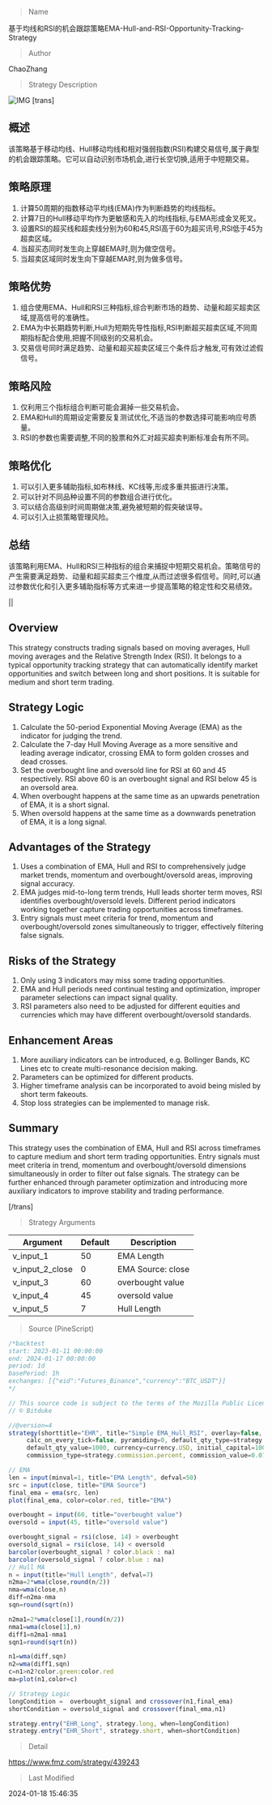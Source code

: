 
> Name

基于均线和RSI的机会跟踪策略EMA-Hull-and-RSI-Opportunity-Tracking-Strategy

> Author

ChaoZhang

> Strategy Description

![IMG](https://www.fmz.com/upload/asset/132bb571707eaf0804f.png)
[trans]
## 概述

该策略基于移动均线、Hull移动均线和相对强弱指数(RSI)构建交易信号,属于典型的机会跟踪策略。它可以自动识别市场机会,进行长空切换,适用于中短期交易。

## 策略原理  

1. 计算50周期的指数移动平均线(EMA)作为判断趋势的均线指标。
2. 计算7日的Hull移动平均作为更敏感和先入的均线指标,与EMA形成金叉死叉。
3. 设置RSI的超买线和超卖线分别为60和45,RSI高于60为超买讯号,RSI低于45为超卖区域。    
4. 当超买态同时发生向上穿越EMA时,则为做空信号。
5. 当超卖区域同时发生向下穿越EMA时,则为做多信号。

## 策略优势

1. 组合使用EMA、Hull和RSI三种指标,综合判断市场的趋势、动量和超买超卖区域,提高信号的准确性。
2. EMA为中长期趋势判断,Hull为短期先导性指标,RSI判断超买超卖区域,不同周期指标配合使用,把握不同级别的交易机会。  
3. 交易信号同时满足趋势、动量和超买超卖区域三个条件后才触发,可有效过滤假信号。

## 策略风险 

1. 仅利用三个指标组合判断可能会漏掉一些交易机会。
2. EMA和Hull的周期设定需要反复测试优化,不适当的参数选择可能影响应号质量。
3. RSI的参数也需要调整,不同的股票和外汇对超买超卖判断标准会有所不同。

## 策略优化

1. 可以引入更多辅助指标,如布林线、KC线等,形成多重共振进行决策。  
2. 可以针对不同品种设置不同的参数组合进行优化。
3. 可以结合高级别时间周期做决策,避免被短期的假突破误导。
4. 可以引入止损策略管理风险。  

## 总结

该策略利用EMA、Hull和RSI三种指标的组合来捕捉中短期交易机会。策略信号的产生需要满足趋势、动量和超买超卖三个维度,从而过滤很多假信号。同时,可以通过参数优化和引入更多辅助指标等方式来进一步提高策略的稳定性和交易绩效。

||  

## Overview  

This strategy constructs trading signals based on moving averages, Hull moving averages and the Relative Strength Index (RSI). It belongs to a typical opportunity tracking strategy that can automatically identify market opportunities and switch between long and short positions. It is suitable for medium and short term trading.

## Strategy Logic   

1. Calculate the 50-period Exponential Moving Average (EMA) as the indicator for judging the trend.  
2. Calculate the 7-day Hull Moving Average as a more sensitive and leading average indicator, crossing EMA to form golden crosses and dead crosses.
3. Set the overbought line and oversold line for RSI at 60 and 45 respectively. RSI above 60 is an overbought signal and RSI below 45 is an oversold area.
4. When overbought happens at the same time as an upwards penetration of EMA, it is a short signal.
5. When oversold happens at the same time as a downwards penetration of EMA, it is a long signal.  

## Advantages of the Strategy  

1. Uses a combination of EMA, Hull and RSI to comprehensively judge market trends, momentum and overbought/oversold areas, improving signal accuracy.
2. EMA judges mid-to-long term trends, Hull leads shorter term moves, RSI identifies overbought/oversold levels. Different period indicators working together capture trading opportunities across timeframes.
3. Entry signals must meet criteria for trend, momentum and overbought/oversold zones simultaneously to trigger, effectively filtering false signals.  

## Risks of the Strategy

1. Only using 3 indicators may miss some trading opportunities.  
2. EMA and Hull periods need continual testing and optimization, improper parameter selections can impact signal quality.
3. RSI parameters also need to be adjusted for different equities and currencies which may have different overbought/oversold standards.  

## Enhancement Areas  

1. More auxiliary indicators can be introduced, e.g. Bollinger Bands, KC Lines etc to create multi-resonance decision making.
2. Parameters can be optimized for different products.  
3. Higher timeframe analysis can be incorporated to avoid being misled by short term fakeouts.  
4. Stop loss strategies can be implemented to manage risk.

## Summary  

This strategy uses the combination of EMA, Hull and RSI across timeframes to capture medium and short term trading opportunities. Entry signals must meet criteria in trend, momentum and overbought/oversold dimensions simultaneously in order to filter out false signals. The strategy can be further enhanced through parameter optimization and introducing more auxiliary indicators to improve stability and trading performance.

[/trans]

> Strategy Arguments



|Argument|Default|Description|
|----|----|----|
|v_input_1|50|EMA Length|
|v_input_2_close|0|EMA Source: close|high|low|open|hl2|hlc3|hlcc4|ohlc4|
|v_input_3|60|overbought value|
|v_input_4|45|oversold value|
|v_input_5|7|Hull Length|


> Source (PineScript)

``` javascript
/*backtest
start: 2023-01-11 00:00:00
end: 2024-01-17 00:00:00
period: 1d
basePeriod: 1h
exchanges: [{"eid":"Futures_Binance","currency":"BTC_USDT"}]
*/

// This source code is subject to the terms of the Mozilla Public License 2.0 at https://mozilla.org/MPL/2.0/
// © Bitduke

//@version=4
strategy(shorttitle="EHR", title="Simple EMA_Hull_RSI", overlay=false, 
     calc_on_every_tick=false, pyramiding=0, default_qty_type=strategy.cash, 
     default_qty_value=1000, currency=currency.USD, initial_capital=1000,
     commission_type=strategy.commission.percent, commission_value=0.075)

// EMA
len = input(minval=1, title="EMA Length", defval=50)
src = input(close, title="EMA Source")
final_ema = ema(src, len)
plot(final_ema, color=color.red, title="EMA")

overbought = input(60, title="overbought value")
oversold = input(45, title="oversold value")

overbought_signal = rsi(close, 14) > overbought
oversold_signal = rsi(close, 14) < oversold
barcolor(overbought_signal ? color.black : na)
barcolor(oversold_signal ? color.blue : na)
// Hull MA
n = input(title="Hull Length", defval=7)
n2ma=2*wma(close,round(n/2))
nma=wma(close,n)
diff=n2ma-nma
sqn=round(sqrt(n))

n2ma1=2*wma(close[1],round(n/2))
nma1=wma(close[1],n)
diff1=n2ma1-nma1
sqn1=round(sqrt(n))

n1=wma(diff,sqn)
n2=wma(diff1,sqn)
c=n1>n2?color.green:color.red
ma=plot(n1,color=c)

// Strategy Logic
longCondition =  overbought_signal and crossover(n1,final_ema) 
shortCondition = oversold_signal and crossover(final_ema,n1) 

strategy.entry("EHR_Long", strategy.long, when=longCondition)
strategy.entry("EHR_Short", strategy.short, when=shortCondition)

```

> Detail

https://www.fmz.com/strategy/439243

> Last Modified

2024-01-18 15:46:35
